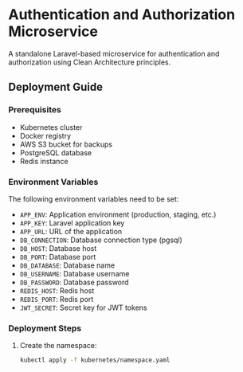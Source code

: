 # Authentication and Authorization Microservice

A standalone Laravel-based microservice for authentication and authorization using Clean Architecture principles.

## Deployment Guide

### Prerequisites

- Kubernetes cluster
- Docker registry
- AWS S3 bucket for backups
- PostgreSQL database
- Redis instance

### Environment Variables

The following environment variables need to be set:

- `APP_ENV`: Application environment (production, staging, etc.)
- `APP_KEY`: Laravel application key
- `APP_URL`: URL of the application
- `DB_CONNECTION`: Database connection type (pgsql)
- `DB_HOST`: Database host
- `DB_PORT`: Database port
- `DB_DATABASE`: Database name
- `DB_USERNAME`: Database username
- `DB_PASSWORD`: Database password
- `REDIS_HOST`: Redis host
- `REDIS_PORT`: Redis port
- `JWT_SECRET`: Secret key for JWT tokens

### Deployment Steps

1. Create the namespace:
   ```bash
   kubectl apply -f kubernetes/namespace.yaml
   ```

